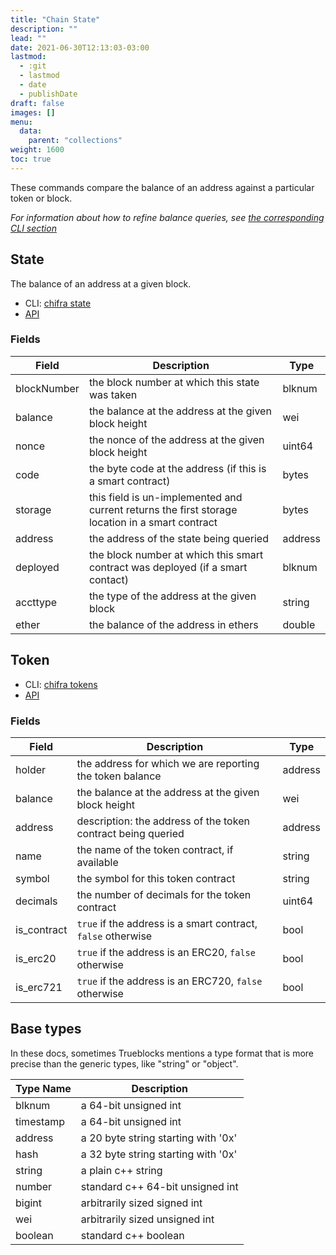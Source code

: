 ```yaml
---
title: "Chain State"
description: ""
lead: ""
date: 2021-06-30T12:13:03-03:00
lastmod:
  - :git
  - lastmod
  - date
  - publishDate
draft: false
images: []
menu:
  data:
    parent: "collections"
weight: 1600
toc: true
---
```


These commands compare the balance of an address against a particular token or block.

_For information about how to refine balance queries, see
[the corresponding CLI section](/docs/chifra/chainstate/)_

## State

The balance of an address at a given block.

* CLI: [chifra state](/docs/chifra/chainstate/#chifra-state)
* [API](/api#operation/chainstate-state)

### Fields

| Field | Description | Type |
|-------|-------------|------|
| blockNumber | the block number at which this state was taken | blknum |
| balance | the balance at the address at the given block height | wei |
| nonce | the nonce of the address at the given block height | uint64 |
| code | the byte code at the address (if this is a smart contract) | bytes |
| storage | this field is un-implemented and current returns the first storage location in a smart contract | bytes |
| address | the address of the state being queried | address |
| deployed | the block number at which this smart contract was deployed (if a smart contact) | blknum |
| accttype | the type of the address at the given block | string |
| ether | the balance of the address in ethers | double |

## Token

* CLI: [chifra tokens](/docs/chifra/chainstate/#chifra-tokens)
* [API](/api#operation/chainstate-tokens)

### Fields

| Field | Description | Type |
|-------|-------------|------|
| holder | the address for which we are reporting the token balance | address |
| balance | the balance at the address at the given block height | wei |
| address | description: the address of the token contract being queried | address |
| name | the name of the token contract&#44; if available | string |
| symbol | the symbol for this token contract | string |
| decimals | the number of decimals for the token contract | uint64 |
| is_contract | `true` if the address is a smart contract&#44; `false` otherwise | bool |
| is_erc20 | `true` if the address is an ERC20&#44; `false` otherwise | bool |
| is_erc721 | `true` if the address is an ERC720&#44; `false` otherwise | bool |

## Base types

In these docs, sometimes Trueblocks mentions a type format that is more
precise than the generic types, like "string" or "object".

| Type Name | Description                         |
| --------- | ----------------------------------- |
| blknum    | a 64-bit unsigned int               |
| timestamp | a 64-bit unsigned int               |
| address   | a 20 byte string starting with '0x' |
| hash      | a 32 byte string starting with '0x' |
| string    | a plain c++ string                  |
| number    | standard c++ 64-bit unsigned int    |
| bigint    | arbitrarily sized signed int        |
| wei       | arbitrarily sized unsigned int      |
| boolean   | standard c++ boolean                |
